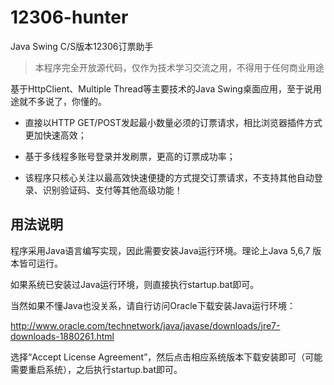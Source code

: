 12306-hunter
============

Java Swing C/S版本12306订票助手

> 本程序完全开放源代码，仅作为技术学习交流之用，不得用于任何商业用途

基于HttpClient、Multiple Thread等主要技术的Java Swing桌面应用，至于说用途就不多说了，你懂的。

* 直接以HTTP GET/POST发起最小数量必须的订票请求，相比浏览器插件方式更加快速高效；

* 基于多线程多账号登录并发刷票，更高的订票成功率；

* 该程序只核心关注以最高效快速便捷的方式提交订票请求，不支持其他自动登录、识别验证码、支付等其他高级功能！

## 用法说明

程序采用Java语言编写实现，因此需要安装Java运行环境。理论上Java 5,6,7 版本皆可运行。

如果系统已安装过Java运行环境，则直接执行startup.bat即可。

当然如果不懂Java也没关系，请自行访问Oracle下载安装Java运行环境：

http://www.oracle.com/technetwork/java/javase/downloads/jre7-downloads-1880261.html

选择“Accept License Agreement”，然后点击相应系统版本下载安装即可（可能需要重启系统），之后执行startup.bat即可。